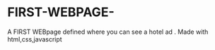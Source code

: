 # FIRST-WEBPAGE-
A FIRST WEBpage defined where you can see a hotel ad . Made with html,css,javascript

